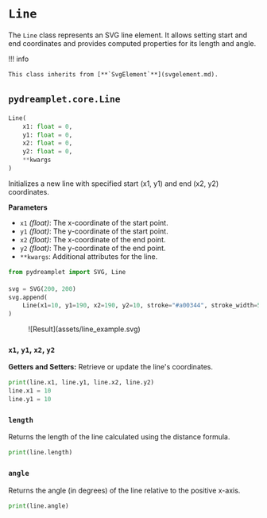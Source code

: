 # `Line`

The `Line` class represents an SVG line element. It allows setting start and end coordinates and provides computed properties for its length and angle.

!!! info

    This class inherits from [**`SvgElement`**](svgelement.md).

## <span class=class></span>`pydreamplet.core.Line`

```py
Line(
    x1: float = 0,
    y1: float = 0,
    x2: float = 0,
    y2: float = 0,
    **kwargs
)
```

Initializes a new line with specified start (x1, y1) and end (x2, y2) coordinates.

<span class="param">**Parameters**</span>

- `x1` *(float)*: The x-coordinate of the start point.
- `y1` *(float)*: The y-coordinate of the start point.
- `x2` *(float)*: The x-coordinate of the end point.
- `y2` *(float)*: The y-coordinate of the end point.
- `**kwargs`: Additional attributes for the line.

```py
from pydreamplet import SVG, Line

svg = SVG(200, 200)
svg.append(
    Line(x1=10, y1=190, x2=190, y2=10, stroke="#a00344", stroke_width=5)
)
```

<figure class="light-dark-bg" markdown="span">
  ![Result](assets/line_example.svg)
</figure>

### <span class="prop"></span>`x1`, `y1`, `x2`, `y2`

**Getters and Setters:** Retrieve or update the line's coordinates.

```py
print(line.x1, line.y1, line.x2, line.y2)
line.x1 = 10
line.y1 = 10
```

### <span class="prop"></span>`length`

Returns the length of the line calculated using the distance formula.

```py
print(line.length)
```

### <span class="prop"></span>`angle`

Returns the angle (in degrees) of the line relative to the positive x-axis.

```py
print(line.angle)
```
